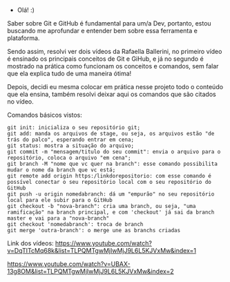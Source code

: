 - Olá! :)

Saber sobre Git e GitHub é fundamental para um/a Dev, portanto, estou buscando me aprofundar e entender bem sobre essa ferramenta e plataforma. 

Sendo assim, resolvi ver dois vídeos da Rafaella Ballerini, no primeiro vídeo é ensinado os principais conceitos de Git e GiHub, e já no segundo é mostrado na prática como funcionam os conceitos e comandos, sem falar que ela explica tudo de uma maneira ótima! 

Depois, decidi eu mesma colocar em prática nesse projeto todo o conteúdo que ela ensina, também resolvi deixar aqui os comandos que são citados no vídeo. 


Comandos básicos vistos:

    git init: inicializa o seu repositório git;
    git add: manda os arquivos de stage, ou seja, os arquivos estão "de trás do palco", esperando entrar em cena; 
    git status: mostra a situação do arquivo;
    git commit -m "mensagem/titulo do seu commit": envia o arquivo para o repositório, coloca o arquivo "em cena";
    git branch -M "nome que vc quer na branch": esse comando possibilita mudar o nome da branch que vc está;
    git remote add origin https:/linkdorepositorio: com esse comando é possível conectar o seu repositório local com o seu repositório do GitHub 
    git push -u origin nomedabranch: dá um "empurão" no seu repositório local para ele subir para o GitHub
    git checkout -b "nova-branch": cria uma branch, ou seja, "uma ramificação" na branch principal, e com 'checkout' já sai da branch master e vai para a "nova-branch"
    git checkout 'nomedabranch': troca de branch
    git merge 'outra-branch': o merge une as branchs criadas


Link dos vídeos: 
https://www.youtube.com/watch?v=DqTITcMq68k&list=TLPQMTgwMjIwMjJ9L6L5KJVxMw&index=1 

https://www.youtube.com/watch?v=UBAX-13g8OM&list=TLPQMTgwMjIwMjJ9L6L5KJVxMw&index=2
